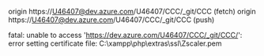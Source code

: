 origin  https://U46407@dev.azure.com/U46407/CCC/_git/CCC (fetch)
origin  https://U46407@dev.azure.com/U46407/CCC/_git/CCC (push)

fatal: unable to access 'https://dev.azure.com/U46407/CCC/_git/CCC/': error setting certificate file: C:\xampp\php\extras\ssl\Zscaler.pem
